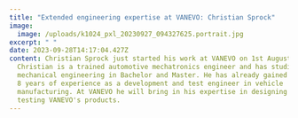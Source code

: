 ```yaml
---
title: "Extended engineering expertise at VANEVO: Christian Sprock"
image:
  image: /uploads/k1024_pxl_20230927_094327625.portrait.jpg
excerpt: " "
date: 2023-09-28T14:17:04.427Z
content: Christian Sprock just started his work at VANEVO on 1st August 2023.
  Christian is a trained automotive mechatronics engineer and has studied
  mechanical engineering in Bachelor and Master. He has already gained more than
  8 years of experience as a development and test engineer in vehicle
  manufacturing. At VANEVO he will bring in his expertise in designing and
  testing VANEVO's products.
---
```

